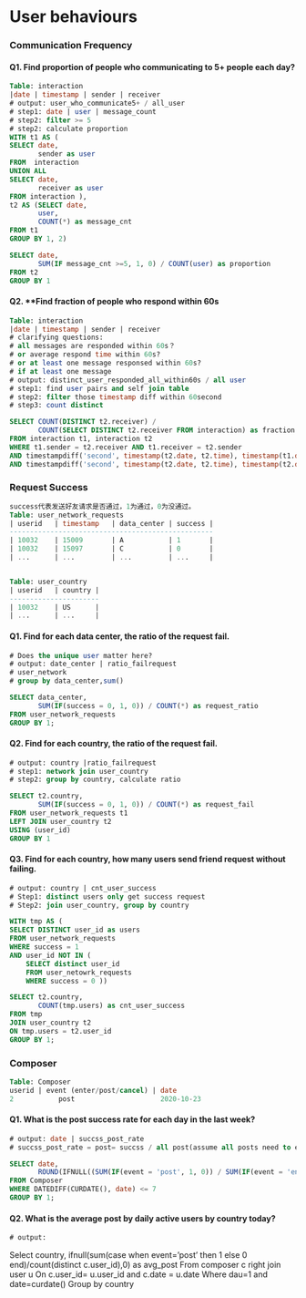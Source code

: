 # User behaviours

### Communication Frequency 

#### Q1. Find proportion of people who communicating to 5+ people each day? 

```sql
Table: interaction
|date | timestamp | sender | receiver
# output: user_who_communicate5+ / all_user
# step1: date | user | message_count 
# step2: filter >= 5 
# step2: calculate proportion 
WITH t1 AS (
SELECT date, 
       sender as user
FROM  interaction 
UNION ALL 
SELECT date, 
       receiver as user 
FROM interaction ), 
t2 AS (SELECT date, 
       user, 
       COUNT(*) as message_cnt
FROM t1
GROUP BY 1, 2) 

SELECT date, 
       SUM(IF message_cnt >=5, 1, 0) / COUNT(user) as proportion
FROM t2 
GROUP BY 1  
```

#### **Q2. \*\*Find fraction of people who respond within 60s**

```sql
Table: interaction
|date | timestamp | sender | receiver
# clarifying questions:
# all messages are responded within 60s？
# or average respond time within 60s?
# or at least one message responsed within 60s?
# if at least one message
# output: distinct_user_responded_all_within60s / all user
# step1: find user pairs and self join table 
# step2: filter those timestamp diff within 60second 
# step3: count distinct 

SELECT COUNT(DISTINCT t2.receiver) / 
       COUNT(SELECT DISTINCT t2.receiver FROM interaction) as fraction
FROM interaction t1, interaction t2 
WHERE t1.sender = t2.receiver AND t1.receiver = t2.sender
AND timestampdiff('second', timestamp(t2.date, t2.time), timestamp(t1.date, t1.time))<= 60
AND timestampdiff('second', timestamp(t2.date, t2.time), timestamp(t2.date, b.time)) >= 0
```

### Request Success 

```sql
success代表发送好友请求是否通过，1为通过，0为没通过。
Table: user_network_requests
| userid   | timestamp   | data_center | success |
--------------------------------------------------
| 10032    | 15009       | A           | 1       |
| 10032    | 15097       | C           | 0       |
| ...      | ...         | ...         | ...     |


Table: user_country
| userid   | country |
----------------------
| 10032    | US      | 
| ...      | ...     |
```

#### Q1. Find for each data center, the ratio of the request fail. 

```sql
# Does the unique user matter here?
# output: date_center | ratio_failrequest
# user_network
# group by data_center,sum()

SELECT data_center, 
       SUM(IF(success = 0, 1, 0)) / COUNT(*) as request_ratio
FROM user_network_requests 
GROUP BY 1; 
```

#### Q2. Find for each country, the ratio of the request fail. 

```sql
# output: country |ratio_failrequest
# step1: network join user_country 
# step2: group by country, calculate ratio

SELECT t2.country, 
       SUM(IF(success = 0, 1, 0)) / COUNT(*) as request_fail
FROM user_network_requests t1 
LEFT JOIN user_country t2
USING (user_id)
GROUP BY 1 
```

#### Q3. Find for each country, how many users send friend request without failing. 

```sql
# output: country | cnt_user_success 
# Step1: distinct users only get success request 
# Step2: join user_country, group by country 

WITH tmp AS (
SELECT DISTINCT user_id as users     
FROM user_network_requests
WHERE success = 1 
AND user_id NOT IN (
    SELECT distinct user_id
    FROM user_netowrk_requests
    WHERE success = 0 )) 

SELECT t2.country, 
       COUNT(tmp.users) as cnt_user_success
FROM tmp 
JOIN user_country t2
ON tmp.users = t2.user_id 
GROUP BY 1;   
```

### Composer

```sql
Table: Composer 
userid | event (enter/post/cancel) | date 
2           post                     2020-10-23
```

#### Q1.  What is the post success rate for each day in the last week? 

```sql
# output: date | succss_post_rate
# succss_post_rate = post= succss / all post(assume all posts need to enter)

SELECT date, 
       ROUND(IFNULL((SUM(IF(event = 'post', 1, 0)) / SUM(IF(event = 'enter',1,0))), 0),2) as success_rate
FROM Composer 
WHERE DATEDIFF(CURDATE(), date) <= 7
GROUP BY 1; 
```

#### Q2. What is the average post by daily active users by country today? 

```sql
# output: 
```

Select country, ifnull\(sum\(case when event=’post’ then 1 else 0 end\)/count\(distinct c.user\_id\),0\) as avg\_post From composer c right join user u On c.user\_id= u.user\_id and c.date = u.date Where dau=1 and date=curdate\(\) Group by country



